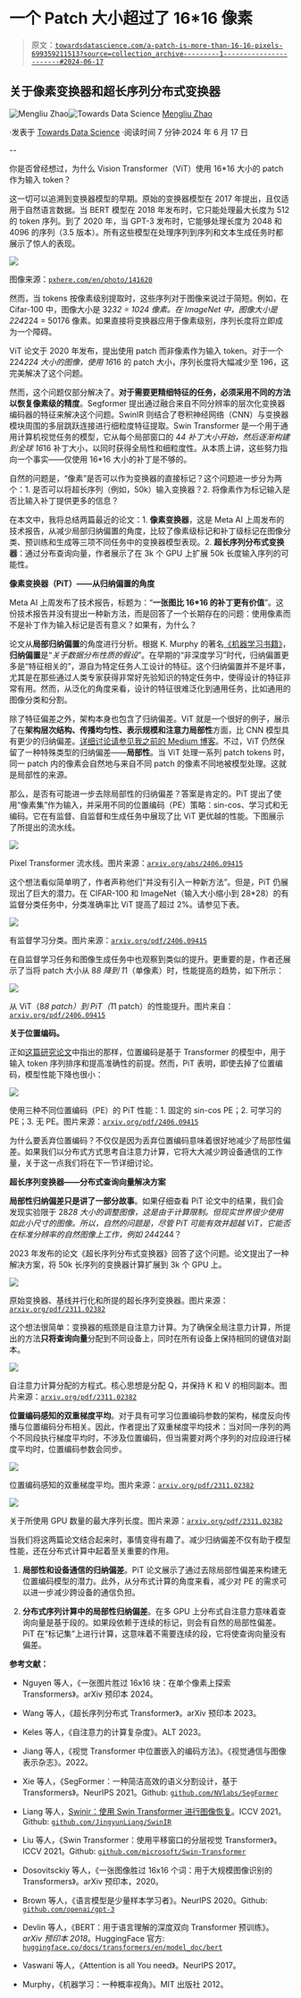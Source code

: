 # 一个 Patch 大小超过了 16*16 像素

> 原文：[`towardsdatascience.com/a-patch-is-more-than-16-16-pixels-699359211513?source=collection_archive---------1-----------------------#2024-06-17`](https://towardsdatascience.com/a-patch-is-more-than-16-16-pixels-699359211513?source=collection_archive---------1-----------------------#2024-06-17)

## 关于像素变换器和超长序列分布式变换器

[](https://mengliuz.medium.com/?source=post_page---byline--699359211513--------------------------------)![Mengliu Zhao](https://mengliuz.medium.com/?source=post_page---byline--699359211513--------------------------------)[](https://towardsdatascience.com/?source=post_page---byline--699359211513--------------------------------)![Towards Data Science](https://towardsdatascience.com/?source=post_page---byline--699359211513--------------------------------) [Mengliu Zhao](https://mengliuz.medium.com/?source=post_page---byline--699359211513--------------------------------)

·发表于 [Towards Data Science](https://towardsdatascience.com/?source=post_page---byline--699359211513--------------------------------) ·阅读时间 7 分钟·2024 年 6 月 17 日

--

你是否曾经想过，为什么 Vision Transformer（ViT）使用 16*16 大小的 patch 作为输入 token？

这一切可以追溯到变换器模型的早期。原始的变换器模型在 2017 年提出，且仅适用于自然语言数据。当 BERT 模型在 2018 年发布时，它只能处理最大长度为 512 的 token 序列。到了 2020 年，当 GPT-3 发布时，它能够处理长度为 2048 和 4096 的序列（3.5 版本）。所有这些模型在处理序列到序列和文本生成任务时都展示了惊人的表现。

![](img/93f6207bcc1de07dfba8b303c8aa6e54.png)

图像来源：[`pxhere.com/en/photo/141620`](https://pxhere.com/en/photo/141620)

然而，当 tokens 按像素级别提取时，这些序列对于图像来说过于简短。例如，在 Cifar-100 中，图像大小是 32*32 = 1024 像素。在 ImageNet 中，图像大小是 224*224 = 50176 像素。如果直接将变换器应用于像素级别，序列长度将立即成为一个障碍。

ViT 论文于 2020 年发布，提出使用 patch 而非像素作为输入 token。对于一个 224*224 大小的图像，使用 16*16 的 patch 大小，序列长度将大幅减少至 196，这完美解决了这个问题。

然而，这个问题仅部分解决了。**对于需要更精细特征的任务，必须采用不同的方法以恢复像素级的精度**。Segformer 提出通过融合来自不同分辨率的层次化变换器编码器的特征来解决这个问题。SwinIR 则结合了卷积神经网络（CNN）与变换器模块周围的多层跳跃连接进行细粒度特征提取。Swin Transformer 是一个用于通用计算机视觉任务的模型，它从每个局部窗口的 4*4 补丁大小开始，然后逐渐构建到全球 16*16 补丁大小，以同时获得全局性和细粒度性。从本质上讲，这些努力指向一个事实——仅使用 16*16 大小的补丁是不够的。

自然的问题是，“像素”是否可以作为变换器的直接标记？这个问题进一步分为两个：1\. 是否可以将超长序列（例如，50k）输入变换器？2\. 将像素作为标记输入是否比输入补丁提供更多的信息？

在本文中，我将总结两篇最近的论文：1\. **像素变换器**，这是 Meta AI 上周发布的技术报告，从减少局部归纳偏置的角度，比较了像素级标记和补丁级标记在图像分类、预训练和生成等三项不同任务中的变换器模型表现。2\. **超长序列分布式变换器**：通过分布查询向量，作者展示了在 3k 个 GPU 上扩展 50k 长度输入序列的可能性。

**像素变换器（PiT）——从归纳偏置的角度**

Meta AI 上周发布了技术报告，标题为：“**一张图比 16*16 的补丁更有价值**”。这份技术报告并没有提出一种新方法，而是回答了一个长期存在的问题：使用像素而不是补丁作为输入标记是否有意义？如果有，为什么？

论文从**局部归纳偏置**的角度进行分析。根据 K. Murphy 的著名[《机器学习书籍》](https://mitpress.mit.edu/9780262018029/machine-learning/)，**归纳偏置**是“*关于数据分布性质的假设*”。在早期的“非深度学习”时代，归纳偏置更多是“特征相关的”，源自为特定任务人工设计的特征。这个归纳偏置并不是坏事，尤其是在那些通过人类专家获得非常好先验知识的特定任务中，使得设计的特征非常有用。然而，从泛化的角度来看，设计的特征很难泛化到通用任务，比如通用的图像分类和分割。

除了特征偏差之外，架构本身也包含了归纳偏差。ViT 就是一个很好的例子，展示了在**架构层次结构、传播均匀性、表示规模和注意力局部性**方面，比 CNN 模型具有更少的归纳偏差。[详细讨论请参见我之前的 Medium 博客](https://mengliuz.medium.com/paper-reading-do-vision-transformers-see-like-convolutional-neural-networks-94d4fdd85ff3)。不过，ViT 仍然保留了一种特殊类型的归纳偏差——**局部性**。当 ViT 处理一系列 patch tokens 时，同一 patch 内的像素会自然地与来自不同 patch 的像素不同地被模型处理。这就是局部性的来源。

那么，是否有可能进一步去除局部性的归纳偏差？答案是肯定的。PiT 提出了使用“像素集”作为输入，并采用不同的位置编码（PE）策略：sin-cos、学习式和无编码。它在有监督、自监督和生成任务中展现了比 ViT 更优越的性能。下图展示了所提出的流水线。

![](img/7db566bffc4ae8c33bdb8c827f407ff7.png)

Pixel Transformer 流水线。图片来源：[`arxiv.org/abs/2406.09415`](https://arxiv.org/abs/2406.09415)

这个想法看似简单明了，作者声称他们“并没有引入一种新方法”。但是，PiT 仍展现出了巨大的潜力。在 CIFAR-100 和 ImageNet（输入大小缩小到 28*28）的有监督分类任务中，分类准确率比 ViT 提高了超过 2%。请参见下表。

![](img/097eeadf6fa6b09160fd8a8c18143bde.png)

有监督学习分类。图片来源：[`arxiv.org/pdf/2406.09415`](https://arxiv.org/pdf/2406.09415)

在自监督学习任务和图像生成任务中也观察到类似的提升。更重要的是，作者还展示了当将 patch 大小从 8*8 降到 1*1（单像素）时，性能提高的趋势，如下所示：

![](img/b221c83fb05588849fe8f07208d9dec5.png)

从 ViT（8*8 patch）到 PiT（1*1 patch）的性能提升。图片来自：[`arxiv.org/pdf/2406.09415`](https://arxiv.org/pdf/2406.09415)

**关于位置编码。**

正如[这篇研究论文](https://www.sciencedirect.com/science/article/abs/pii/S1047320322001845)中指出的那样，位置编码是基于 Transformer 的模型中，用于输入 token 序列排序和提高准确性的前提。然而，PiT 表明，即使去掉了位置编码，模型性能下降也很小：

![](img/f32198dc6792e2edbafdeaafb7df8a96.png)

使用三种不同位置编码（PE）的 PiT 性能：1. 固定的 sin-cos PE；2. 可学习的 PE；3. 无 PE。图片来源：[`arxiv.org/pdf/2406.09415`](https://arxiv.org/pdf/2406.09415)

为什么要丢弃位置编码？不仅仅是因为丢弃位置编码意味着很好地减少了局部性偏差。如果我们以分布式方式思考自注意力计算，它将大大减少跨设备通信的工作量，关于这一点我们将在下一节详细讨论。

**超长序列变换器——分布式查询向量解决方案**

**局部性归纳偏差只是讲了一部分故事**。如果仔细查看 PiT 论文中的结果，我们会发现实验限于 28*28 大小的调整图像，这是由于计算限制。但现实世界很少使用如此小尺寸的图像。所以，自然的问题是，尽管 PiT 可能有效并超越 ViT，它能否在标准分辨率的自然图像上工作，例如 244*244？

2023 年发布的论文《超长序列分布式变换器》回答了这个问题。论文提出了一种解决方案，将 50k 长序列的变换器计算扩展到 3k 个 GPU 上。

![](img/70b5468468d4ea47bf4ca4644141f8d9.png)

原始变换器、基线并行化和所提的超长序列变换器。图片来源：[`arxiv.org/pdf/2311.02382`](https://arxiv.org/pdf/2311.02382)

这个想法很简单：变换器的瓶颈是自注意力计算。为了确保全局注意力计算，所提出的方法**只将查询向量**分配到不同设备上，同时在所有设备上保持相同的键值对副本。

![](img/472f0c435f3feb421a0b4ea20a4b965c.png)

自注意力计算分配的方程式。核心思想是分配 Q，并保持 K 和 V 的相同副本。图片来源：[`arxiv.org/pdf/2311.02382`](https://arxiv.org/pdf/2311.02382)

**位置编码感知的双重梯度平均**。对于具有可学习位置编码参数的架构，梯度反向传播与位置编码分布相关。因此，作者提出了双重梯度平均技术：当对同一序列的两个不同段执行梯度平均时，不涉及位置编码，但当需要对两个序列的对应段进行梯度平均时，位置编码参数会同步。

![](img/4dae73c9a02ec7f02e8dbde88032e6ee.png)

位置编码感知的双重梯度平均。图片来源：[`arxiv.org/pdf/2311.02382`](https://arxiv.org/pdf/2311.02382)

![](img/6c374168141f6f3ebf2daa014fd39012.png)

关于所使用 GPU 数量的最大序列长度。图片来源：[`arxiv.org/pdf/2311.02382`](https://arxiv.org/pdf/2311.02382)

当我们将这两篇论文结合起来时，事情变得有趣了。减少归纳偏差不仅有助于模型性能，还在分布式计算中起着至关重要的作用。

1.  **局部性和设备通信的归纳偏差**。PiT 论文展示了通过去除局部性偏差来构建无位置编码模型的潜力。此外，从分布式计算的角度来看，减少对 PE 的需求可以进一步减少跨设备的通信负担。

1.  **分布式序列计算中的局部性归纳偏差**。在多 GPU 上分布式自注意力意味着查询向量是基于段的。如果段依赖于连续的标记，则会有自然的局部性偏差。PiT 在“标记集”上进行计算，这意味着不需要连续的段，它将使查询向量没有偏差。

**参考文献：**

+   Nguyen 等人，《一张图片胜过 16x16 块：在单个像素上探索 Transformers》。arXiv 预印本 2024。

+   Wang 等人，《超长序列分布式 Transformer》。arXiv 预印本 2023。

+   Keles 等人，《自注意力的计算复杂度》。ALT 2023。

+   Jiang 等人，《视觉 Transformer 中位置嵌入的编码方法》。《视觉通信与图像表示杂志》。2022。

+   Xie 等人，《SegFormer：一种简洁高效的语义分割设计，基于 Transformers》。NeurIPS 2021。Github: [`github.com/NVlabs/SegFormer`](https://github.com/NVlabs/SegFormer)

+   Liang 等人，[Swinir：使用 Swin Transformer 进行图像恢复](https://openaccess.thecvf.com/content/ICCV2021W/AIM/html/Liang_SwinIR_Image_Restoration_Using_Swin_Transformer_ICCVW_2021_paper.html)。ICCV 2021。Github: [`github.com/JingyunLiang/SwinIR`](https://github.com/JingyunLiang/SwinIR)

+   Liu 等人，《Swin Transformer：使用平移窗口的分层视觉 Transformer》。ICCV 2021。Github: [`github.com/microsoft/Swin-Transformer`](https://github.com/microsoft/Swin-Transformer)

+   Dosovitsckiy 等人，《一张图像胜过 16x16 个词：用于大规模图像识别的 Transformers》。arXiv 预印本，2020。

+   Brown 等人，《语言模型是少量样本学习者》。NeurIPS 2020。Github: [`github.com/openai/gpt-3`](https://github.com/openai/gpt-3)

+   Devlin 等人，《BERT：用于语言理解的深度双向 Transformer 预训练》。*arXiv 预印本 2018*。HuggingFace 官方: [`huggingface.co/docs/transformers/en/model_doc/bert`](https://huggingface.co/docs/transformers/en/model_doc/bert)

+   Vaswani 等人，《Attention is all You need》。NeurIPS 2017。

+   Murphy，《机器学习：一种概率视角》。MIT 出版社 2012。
